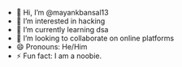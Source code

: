 - 👋 Hi, I’m @mayankbansal13
- 👀 I’m interested in hacking 
- 🌱 I’m currently learning dsa
- 💞️ I’m looking to collaborate on online platforms
- 😄 Pronouns: He/Him
- ⚡ Fun fact: I am a noobie.

<!---
mayankbansal13/mayankbansal13 is a ✨ special ✨ repository because its `README.md` (this file) appears on your GitHub profile.
You can click the Preview link to take a look at your changes.
--->
